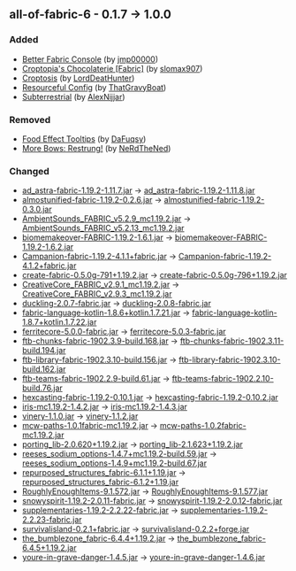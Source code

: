 ## all-of-fabric-6 - 0.1.7 -> 1.0.0

### Added

  * [Better Fabric Console](https://www.curseforge.com/minecraft/mc-mods/better-fabric-console) (by [jmp00000](https://www.curseforge.com/members/jmp00000/projects))
  * [Croptopia's Chocolaterie [Fabric]](https://www.curseforge.com/minecraft/mc-mods/croptopias-chocolaterie-fabric) (by [slomax907](https://www.curseforge.com/members/slomax907/projects))
  * [Croptosis](https://www.curseforge.com/minecraft/mc-mods/croptosis) (by [LordDeatHunter](https://www.curseforge.com/members/LordDeatHunter/projects))
  * [Resourceful Config](https://www.curseforge.com/minecraft/mc-mods/resourceful-config) (by [ThatGravyBoat](https://www.curseforge.com/members/ThatGravyBoat/projects))
  * [Subterrestrial](https://www.curseforge.com/minecraft/mc-mods/subterrestrial) (by [AlexNijjar](https://www.curseforge.com/members/AlexNijjar/projects))

### Removed

  * [Food Effect Tooltips](https://www.curseforge.com/minecraft/mc-mods/food-effect-tooltips) (by [DaFuqsy](https://www.curseforge.com/members/DaFuqsy/projects))
  * [More Bows: Restrung!](https://www.curseforge.com/minecraft/mc-mods/more-bows-restrung) (by [NeRdTheNed](https://www.curseforge.com/members/NeRdTheNed/projects))

### Changed

  * [ad_astra-fabric-1.19.2-1.11.7.jar](https://www.curseforge.com/minecraft/mc-mods/ad-astra/files/4104092) -> [ad_astra-fabric-1.19.2-1.11.8.jar](https://www.curseforge.com/minecraft/mc-mods/ad-astra/files/4120440)
  * [almostunified-fabric-1.19.2-0.2.6.jar](https://www.curseforge.com/minecraft/mc-mods/almost-unified/files/4103476) -> [almostunified-fabric-1.19.2-0.3.0.jar](https://www.curseforge.com/minecraft/mc-mods/almost-unified/files/4125415)
  * [AmbientSounds_FABRIC_v5.2.9_mc1.19.2.jar](https://www.curseforge.com/minecraft/mc-mods/ambientsounds/files/4086281) -> [AmbientSounds_FABRIC_v5.2.13_mc1.19.2.jar](https://www.curseforge.com/minecraft/mc-mods/ambientsounds/files/4126141)
  * [biomemakeover-FABRIC-1.19.2-1.6.1.jar](https://www.curseforge.com/minecraft/mc-mods/biome-makeover/files/4112173) -> [biomemakeover-FABRIC-1.19.2-1.6.2.jar](https://www.curseforge.com/minecraft/mc-mods/biome-makeover/files/4127075)
  * [Campanion-fabric-1.19.2-4.1.1+fabric.jar](https://www.curseforge.com/minecraft/mc-mods/campanion/files/4089061) -> [Campanion-fabric-1.19.2-4.1.2+fabric.jar](https://www.curseforge.com/minecraft/mc-mods/campanion/files/4119826)
  * [create-fabric-0.5.0g-791+1.19.2.jar](https://www.curseforge.com/minecraft/mc-mods/create-fabric/files/4105145) -> [create-fabric-0.5.0g-796+1.19.2.jar](https://www.curseforge.com/minecraft/mc-mods/create-fabric/files/4125637)
  * [CreativeCore_FABRIC_v2.9.1_mc1.19.2.jar](https://www.curseforge.com/minecraft/mc-mods/creativecore/files/4095243) -> [CreativeCore_FABRIC_v2.9.3_mc1.19.2.jar](https://www.curseforge.com/minecraft/mc-mods/creativecore/files/4121642)
  * [duckling-2.0.7-fabric.jar](https://www.curseforge.com/minecraft/mc-mods/duckling/files/3968426) -> [duckling-2.0.8-fabric.jar](https://www.curseforge.com/minecraft/mc-mods/duckling/files/4127030)
  * [fabric-language-kotlin-1.8.6+kotlin.1.7.21.jar](https://www.curseforge.com/minecraft/mc-mods/fabric-language-kotlin/files/4075244) -> [fabric-language-kotlin-1.8.7+kotlin.1.7.22.jar](https://www.curseforge.com/minecraft/mc-mods/fabric-language-kotlin/files/4123973)
  * [ferritecore-5.0.0-fabric.jar](https://www.curseforge.com/minecraft/mc-mods/ferritecore-fabric/files/3824694) -> [ferritecore-5.0.3-fabric.jar](https://www.curseforge.com/minecraft/mc-mods/ferritecore-fabric/files/4117902)
  * [ftb-chunks-fabric-1902.3.9-build.168.jar](https://www.curseforge.com/minecraft/mc-mods/ftb-chunks-fabric/files/3981375) -> [ftb-chunks-fabric-1902.3.11-build.194.jar](https://www.curseforge.com/minecraft/mc-mods/ftb-chunks-fabric/files/4124672)
  * [ftb-library-fabric-1902.3.10-build.156.jar](https://www.curseforge.com/minecraft/mc-mods/ftb-library-fabric/files/4076617) -> [ftb-library-fabric-1902.3.10-build.162.jar](https://www.curseforge.com/minecraft/mc-mods/ftb-library-fabric/files/4123391)
  * [ftb-teams-fabric-1902.2.9-build.61.jar](https://www.curseforge.com/minecraft/mc-mods/ftb-teams-fabric/files/3963572) -> [ftb-teams-fabric-1902.2.10-build.76.jar](https://www.curseforge.com/minecraft/mc-mods/ftb-teams-fabric/files/4123417)
  * [hexcasting-fabric-1.19.2-0.10.1.jar](https://www.curseforge.com/minecraft/mc-mods/hexcasting/files/4103851) -> [hexcasting-fabric-1.19.2-0.10.2.jar](https://www.curseforge.com/minecraft/mc-mods/hexcasting/files/4125438)
  * [iris-mc1.19.2-1.4.2.jar](https://www.curseforge.com/minecraft/mc-mods/irisshaders/files/4095268) -> [iris-mc1.19.2-1.4.3.jar](https://www.curseforge.com/minecraft/mc-mods/irisshaders/files/4119878)
  * [vinery-1.1.0.jar](https://www.curseforge.com/minecraft/mc-mods/lets-do-wine/files/4112581) -> [vinery-1.1.2.jar](https://www.curseforge.com/minecraft/mc-mods/lets-do-wine/files/4125059)
  * [mcw-paths-1.0.1fabric-mc1.19.2.jar](https://www.curseforge.com/minecraft/mc-mods/macaws-paths-and-pavings/files/3923442) -> [mcw-paths-1.0.2fabric-mc1.19.2.jar](https://www.curseforge.com/minecraft/mc-mods/macaws-paths-and-pavings/files/4126513)
  * [porting_lib-2.0.620+1.19.2.jar](https://www.curseforge.com/minecraft/mc-mods/porting-lib/files/4118378) -> [porting_lib-2.1.623+1.19.2.jar](https://www.curseforge.com/minecraft/mc-mods/porting-lib/files/4124308)
  * [reeses_sodium_options-1.4.7+mc1.19.2-build.59.jar](https://www.curseforge.com/minecraft/mc-mods/reeses-sodium-options/files/3946216) -> [reeses_sodium_options-1.4.9+mc1.19.2-build.67.jar](https://www.curseforge.com/minecraft/mc-mods/reeses-sodium-options/files/4126247)
  * [repurposed_structures_fabric-6.1.1+1.19.jar](https://www.curseforge.com/minecraft/mc-mods/repurposed-structures-fabric/files/3857189) -> [repurposed_structures_fabric-6.1.2+1.19.jar](https://www.curseforge.com/minecraft/mc-mods/repurposed-structures-fabric/files/4044086)
  * [RoughlyEnoughItems-9.1.572.jar](https://www.curseforge.com/minecraft/mc-mods/roughly-enough-items/files/4082318) -> [RoughlyEnoughItems-9.1.577.jar](https://www.curseforge.com/minecraft/mc-mods/roughly-enough-items/files/4126350)
  * [snowyspirit-1.19.2-2.0.11-fabric.jar](https://www.curseforge.com/minecraft/mc-mods/snowy-spirit/files/4111124) -> [snowyspirit-1.19.2-2.0.12-fabric.jar](https://www.curseforge.com/minecraft/mc-mods/snowy-spirit/files/4123443)
  * [supplementaries-1.19.2-2.2.22-fabric.jar](https://www.curseforge.com/minecraft/mc-mods/supplementaries/files/4109439) -> [supplementaries-1.19.2-2.2.23-fabric.jar](https://www.curseforge.com/minecraft/mc-mods/supplementaries/files/4120077)
  * [survivalisland-0.2.1+fabric.jar](https://www.curseforge.com/minecraft/mc-mods/survival-island/files/3926945) -> [survivalisland-0.2.2+forge.jar](https://www.curseforge.com/minecraft/mc-mods/survival-island/files/4125784)
  * [the_bumblezone_fabric-6.4.4+1.19.2.jar](https://www.curseforge.com/minecraft/mc-mods/the-bumblezone-fabric/files/4110830) -> [the_bumblezone_fabric-6.4.5+1.19.2.jar](https://www.curseforge.com/minecraft/mc-mods/the-bumblezone-fabric/files/4120265)
  * [youre-in-grave-danger-1.4.5.jar](https://www.curseforge.com/minecraft/mc-mods/youre-in-grave-danger/files/4063036) -> [youre-in-grave-danger-1.4.6.jar](https://www.curseforge.com/minecraft/mc-mods/youre-in-grave-danger/files/4119976)

